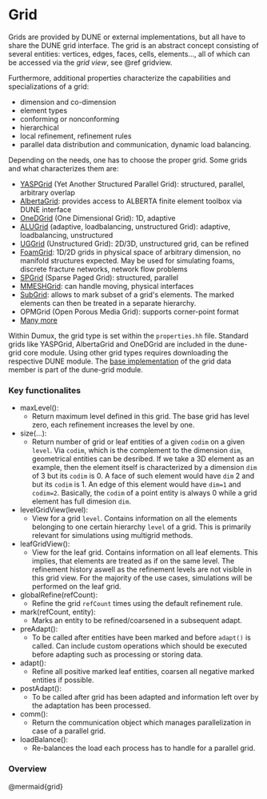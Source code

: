 # Grid

Grids are provided by DUNE or external implementations, but all have to share the DUNE grid interface.
The grid is an abstract concept consisting of several entities: vertices, edges, faces, cells, elements..., all of which can be accessed via the *grid view*, see @ref gridview.

Furthermore, additional properties characterize the capabilities and specializations of a grid:
* dimension and co-dimension
* element types
* conforming or nonconforming
* hierarchical
* local refinement, refinement rules
* parallel data distribution and communication, dynamic load balancing.

Depending on the needs, one has to choose the proper grid. Some grids and what characterizes them are:
* [YASPGrid](https://gitlab.dune-project.org/core/dune-grid) (Yet Another Structured Parallel Grid): structured, parallel, arbitrary overlap
* [AlbertaGrid](https://gitlab.dune-project.org/core/dune-grid): provides access to ALBERTA finite element toolbox via DUNE interface
* [OneDGrid](https://gitlab.dune-project.org/core/dune-grid) (One Dimensional Grid): 1D, adaptive
* [ALUGrid](https://gitlab.dune-project.org/extensions/dune-alugrid) (adaptive, loadbalancing, unstructured Grid): adaptive, loadbalancing, unstructured
* [UGGrid](https://gitlab.dune-project.org/staging/dune-uggrid) (Unstructured Grid): 2D/3D, unstructured grid, can be refined
* [FoamGrid](https://gitlab.dune-project.org/extensions/dune-foamgrid): 1D/2D grids in physical space of arbitrary dimension, no manifold structures expected. May be used for simulating foams, discrete fracture networks, network flow problems
* [SPGrid](https://gitlab.dune-project.org/extensions/dune-spgrid) (Sparse Paged Grid): structured, parallel
* [MMESHGrid](https://gitlab.dune-project.org/samuel.burbulla/dune-mmesh): can handle moving, physical interfaces
* [SubGrid](https://gitlab.dune-project.org/extensions/dune-subgrid): allows to mark subset of a grid's elements. The marked elements can then be treated in a separate hierarchy.
* OPMGrid (Open Porous Media Grid): supports corner-point format
* [Many more](https://www.dune-project.org/groups/grid/)

Within Dumux, the grid type is set within the `properties.hh` file. Standard grids like YASPGrid, AlbertaGrid and OneDGrid are included in the dune-grid core module. Using other grid types requires downloading the respective DUNE module. The [base implementation](https://gitlab.dune-project.org/core/dune-grid/-/blob/master/dune/grid/common/grid.hh) of the grid data member is part of the dune-grid module.


### Key functionalites
* maxLevel():
    - Return maximum level defined in this grid. The base grid has level zero, each refinement increases the level by one.
* size(...):
    - Return number of grid or leaf entities of a given `codim` on a given `level`. Via `codim`, which is the complement to the dimension `dim`, geometrical entities can be desribed. If we take a 3D element as an example, then the element itself is characterized by a dimension `dim` of 3 but its `codim` is 0. A face of such element would have `dim` 2 and but its `codim` is 1. An edge of this element would have `dim=1` and `codim=2`. Basically, the `codim` of a point entity is always 0 while a grid element has full dimesion `dim`.
* levelGridView(level):
    - View for a grid `level`. Contains information on all the elements belonging to one certain hierarchy `level` of a grid. This is primarily relevant for simulations using multigrid methods.
* leafGridView():
    - View for the leaf grid. Contains information on all leaf elements. This implies, that elements are treated as if on the same level. The refinement history aswell as the refinement levels are not visible in this grid view. For the majority of the use cases, simulations will be performed on the leaf grid.
* globalRefine(refCount):
    - Refine the grid `refCount` times using the default refinement rule.
* mark(refCount, entity):
    - Marks an entity to be refined/coarsened in a subsequent adapt.
* preAdapt():
    - To be called after entities have been marked and before `adapt()` is called. Can include custom operations which should be executed before adapting such as processing or storing data.
* adapt():
    - Refine all positive marked leaf entities, coarsen all negative marked entities if possible.
* postAdapt():
    - To be called after grid has been adapted and information left over by the adaptation has been processed.
* comm():
    - Return the communication object which manages parallelization in case of a parallel grid.
* loadBalance():
    - Re-balances the load each process has to handle for a parallel grid.

### Overview

@mermaid{grid}
